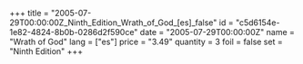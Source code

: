 +++
title = "2005-07-29T00:00:00Z_Ninth_Edition_Wrath_of_God_[es]_false"
id = "c5d6154e-1e82-4824-8b0b-0286d2f590ce"
date = "2005-07-29T00:00:00Z"
name = "Wrath of God"
lang = ["es"]
price = "3.49"
quantity = 3
foil = false
set = "Ninth Edition"
+++
